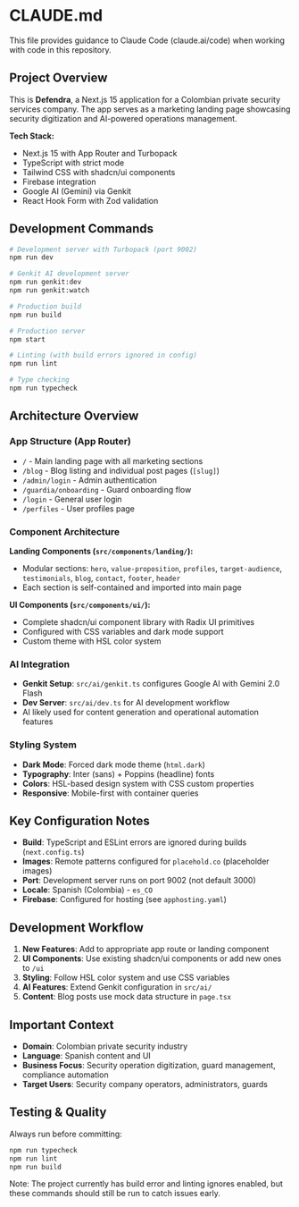# CLAUDE.md

This file provides guidance to Claude Code (claude.ai/code) when working with code in this repository.

## Project Overview

This is **Defendra**, a Next.js 15 application for a Colombian private security services company. The app serves as a marketing landing page showcasing security digitization and AI-powered operations management.

**Tech Stack:**
- Next.js 15 with App Router and Turbopack
- TypeScript with strict mode
- Tailwind CSS with shadcn/ui components
- Firebase integration
- Google AI (Gemini) via Genkit
- React Hook Form with Zod validation

## Development Commands

```bash
# Development server with Turbopack (port 9002)
npm run dev

# Genkit AI development server
npm run genkit:dev
npm run genkit:watch

# Production build
npm run build

# Production server
npm start

# Linting (with build errors ignored in config)
npm run lint

# Type checking
npm run typecheck
```

## Architecture Overview

### App Structure (App Router)
- `/` - Main landing page with all marketing sections
- `/blog` - Blog listing and individual post pages (`[slug]`)
- `/admin/login` - Admin authentication
- `/guardia/onboarding` - Guard onboarding flow
- `/login` - General user login
- `/perfiles` - User profiles page

### Component Architecture
**Landing Components (`src/components/landing/`):**
- Modular sections: `hero`, `value-proposition`, `profiles`, `target-audience`, `testimonials`, `blog`, `contact`, `footer`, `header`
- Each section is self-contained and imported into main page

**UI Components (`src/components/ui/`):**
- Complete shadcn/ui component library with Radix UI primitives
- Configured with CSS variables and dark mode support
- Custom theme with HSL color system

### AI Integration
- **Genkit Setup**: `src/ai/genkit.ts` configures Google AI with Gemini 2.0 Flash
- **Dev Server**: `src/ai/dev.ts` for AI development workflow
- AI likely used for content generation and operational automation features

### Styling System
- **Dark Mode**: Forced dark mode theme (`html.dark`)
- **Typography**: Inter (sans) + Poppins (headline) fonts
- **Colors**: HSL-based design system with CSS custom properties
- **Responsive**: Mobile-first with container queries

## Key Configuration Notes

- **Build**: TypeScript and ESLint errors are ignored during builds (`next.config.ts`)
- **Images**: Remote patterns configured for `placehold.co` (placeholder images)
- **Port**: Development server runs on port 9002 (not default 3000)
- **Locale**: Spanish (Colombia) - `es_CO`
- **Firebase**: Configured for hosting (see `apphosting.yaml`)

## Development Workflow

1. **New Features**: Add to appropriate app route or landing component
2. **UI Components**: Use existing shadcn/ui components or add new ones to `/ui`
3. **Styling**: Follow HSL color system and use CSS variables
4. **AI Features**: Extend Genkit configuration in `src/ai/`
5. **Content**: Blog posts use mock data structure in `page.tsx`

## Important Context

- **Domain**: Colombian private security industry
- **Language**: Spanish content and UI
- **Business Focus**: Security operation digitization, guard management, compliance automation
- **Target Users**: Security company operators, administrators, guards

## Testing & Quality

Always run before committing:
```bash
npm run typecheck
npm run lint
npm run build
```

Note: The project currently has build error and linting ignores enabled, but these commands should still be run to catch issues early.